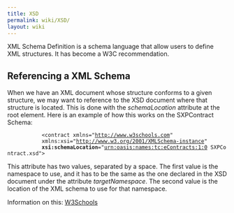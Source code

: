 ```yaml
---
title: XSD
permalink: wiki/XSD/
layout: wiki
---
```


XML Schema Definition is a schema language that allow users to define
XML structures. It has become a W3C recommendation.

Referencing a XML Schema
------------------------

When we have an XML document whose structure conforms to a given
structure, we may want to reference to the XSD document where that
structure is located. This is done with the *schemaLocation* attribute
at the root element. Here is an example of how this works on the
SXPContract Schema:

<?xml version="1.0"?>
`           <contract xmlns="`[`http://www.w3schools.com`](http://www.w3schools.com)`"`  
`           xmlns:xsi="`[`http://www.w3.org/2001/XMLSchema-instance`](http://www.w3.org/2001/XMLSchema-instance)`"`  
`           `**`xsi:schemaLocation`**`="`[`urn:oasis:names:tc:eContracts:1:0`](urn:oasis:names:tc:eContracts:1:0)` SXPContract.xsd">`

This attribute has two values, separated by a space. The first value is
the namespace to use, and it has to be the same as the one declared in
the XSD document under the attribute *targetNamespace*. The second value
is the location of the XML schema to use for that namespace.

Information on this:
[W3Schools](http://www.w3schools.com/schema/schema_schema.asp)
